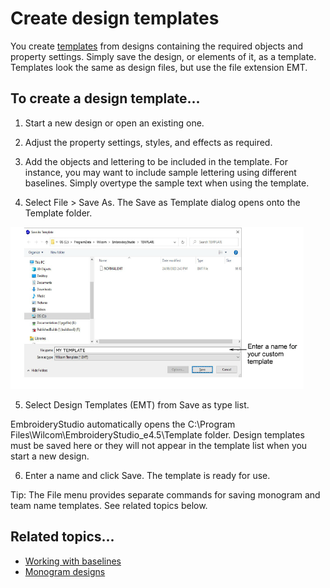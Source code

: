 # Create design templates

You create [templates](../../glossary/glossary) from designs containing the required objects and property settings. Simply save the design, or elements of it, as a template. Templates look the same as design files, but use the file extension EMT.

## To create a design template...

1. Start a new design or open an existing one.

2. Adjust the property settings, styles, and effects as required.

3. Add the objects and lettering to be included in the template. For instance, you may want to include sample lettering using different baselines. Simply overtype the sample text when using the template.

4. Select File > Save As. The Save as Template dialog opens onto the Template folder.

![SaveAsTemplate.png](assets/SaveAsTemplate.png)

5. Select Design Templates (EMT) from Save as type list.

EmbroideryStudio automatically opens the C:\\Program Files\\Wilcom\\EmbroideryStudio_e4.5\\Template folder. Design templates must be saved here or they will not appear in the template list when you start a new design.

6. Enter a name and click Save. The template is ready for use.

Tip: The File menu provides separate commands for saving monogram and team name templates. See related topics below.

## Related topics...

- [Working with baselines](../../Lettering/lettering_create/Working_with_baselines)
- [Monogram designs](../../Lettering/lettering_monograms/Monogram_designs)
